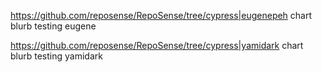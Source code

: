 https://github.com/reposense/RepoSense/tree/cypress|eugenepeh
chart blurb testing eugene
<!--chart-->
https://github.com/reposense/RepoSense/tree/cypress|yamidark
chart blurb testing yamidark
<!--chart-->